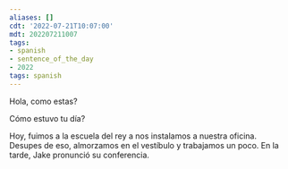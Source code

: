 ```yaml
---
aliases: []
cdt: '2022-07-21T10:07:00'
mdt: 202207211007
tags:
- spanish
- sentence_of_the_day
- 2022
tags: spanish
---
```


Hola, como estas?

Cómo estuvo tu día?

Hoy, fuimos a la escuela del rey a nos instalamos a nuestra oficina. Desupes de eso, almorzamos en el vestíbulo y trabajamos un poco. En la tarde, Jake pronunció su conferencia.